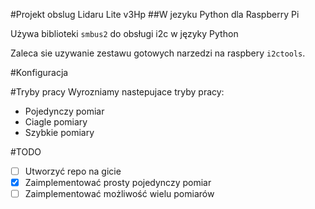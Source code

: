 #Projekt obslug Lidaru Lite v3Hp
##W jezyku Python dla Raspberry Pi

Używa biblioteki `smbus2` do obsługi i2c w języky Python

Zaleca sie uzywanie zestawu gotowych narzedzi na raspbery `i2ctools`.

#Konfiguracja

#Tryby pracy
Wyrozniamy nastepujace tryby pracy:
- Pojedynczy pomiar
- Ciagle pomiary
- Szybkie pomiary

#TODO

- [ ] Utworzyć repo na gicie
- [x] Zaimplementować prosty pojedynczy pomiar
- [ ] Zaimplementować możliwość wielu pomiarów

